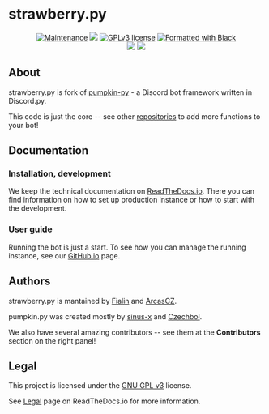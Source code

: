 # strawberry.py

<p align="center">
  <a href="https://github.com/strawberry-py/strawberry-py/graphs/commit-activity"><img src="https://img.shields.io/github/last-commit/strawberry-py/strawberry-py?style=for-the-badge" alt="Maintenance" /></a>
  <a href="https://github.com/strawberry-py/strawberry-py/actions"><img src="https://img.shields.io/github/actions/workflow/status/strawberry-py/strawberry-py/build.yml?style=for-the-badge" /></a>
  <a href="https://github.com/strawberry-py/strawberry-py/blob/master/LICENSE"><img src="https://img.shields.io/badge/License-GPLv3-brightgreen?style=for-the-badge" alt="GPLv3 license" /></a>
  <a href="https://github.com/psf/black"><img src="https://img.shields.io/badge/code%20style-black-000000.svg?style=for-the-badge" alt="Formatted with Black" /></a>
 <br/>
  <a href="https://ghcr.io/strawberry-py/strawberry-py"><img src="https://github.com/strawberry-py/strawberry-py/actions/workflows/build-image.yml/badge.svg" /></a>
  <a href="https://ghcr.io/strawberry-py/strawberry-py"><img src="https://ghcr-badge.egpl.dev/strawberry-py/strawberry-py/size" /></a>
</p>

## About

strawberry.py is fork of [pumpkin-py](https://github.com/pumpkin-py/pumpkin-py) - a Discord bot framework written in Discord.py.

This code is just the core -- see other [repositories](https://github.com/orgs/strawberry-py/repositories) to add more functions to your bot!

## Documentation

### Installation, development

We keep the technical documentation on [ReadTheDocs.io](https://strawberry-py.readthedocs.io/en/latest/).
There you can find information on how to set up production instance or how to start with the development.

### User guide

Running the bot is just a start.
To see how you can manage the running instance, see our [GitHub.io](https://strawberry-py.github.io/strawberry-userdocs/) page.

## Authors

strawberry.py is mantained by [Fialin](https://github.com/j-fiala) and [ArcasCZ](https://github.com/ArcasCZ).

pumpkin.py was created mostly by [sinus-x](https://github.com/sinus-x) and [Czechbol](https://github.com/Czechbol).

We also have several amazing contributors -- see them at the **Contributors** section on the right panel!

## Legal

This project is licensed under the [GNU GPL v3](LICENSE) license.

See [Legal](https://strawberry-py.readthedocs.io/en/latest/about/legal.html) page on ReadTheDocs.io for more information.
